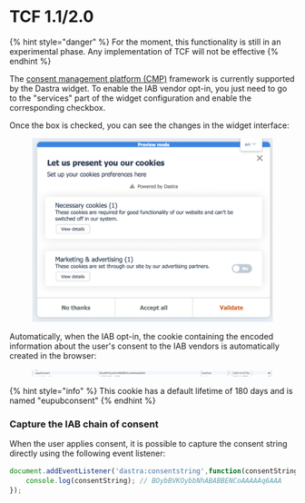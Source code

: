 # TCF 1.1/2.0

{% hint style="danger" %}
For the moment, this functionality is still in an experimental phase. Any implementation of TCF will not be effective
{% endhint %}

The [consent management platform (CMP)](https://github.com/InteractiveAdvertisingBureau/GDPR-Transparency-and-Consent-Framework) framework is currently supported by the Dastra widget. To enable the IAB vendor opt-in, you just need to go to the "services" part of the widget configuration and enable the corresponding checkbox.&#x20;

Once the box is checked, you can see the changes in the widget interface:

<figure><img src="../../../.gitbook/assets/Capture d’écran 2023-02-28 à 15.49.17.png" alt=""><figcaption></figcaption></figure>

Automatically, when the IAB opt-in, the cookie containing the encoded information about the user's consent to the IAB vendors is automatically created in the browser:

<figure><img src="../../../.gitbook/assets/image (1) (5).png" alt=""><figcaption></figcaption></figure>

{% hint style="info" %}
This cookie has a default lifetime of 180 days and is named "eupubconsent"
{% endhint %}

### Capture the IAB chain of consent&#x20;

When the user applies consent, it is possible to capture the consent string directly using the following event listener:

```javascript
document.addEventListener('dastra:consentstring',function(consentString){
    console.log(consentString); // BOybBVKOybbNhABABBENCoAAAAAq6AAA
});
```
